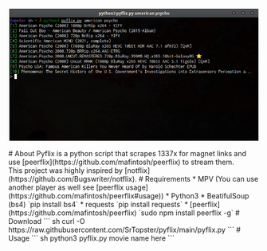 <p align="center">
<img src="./banner.png" width="500px">
</p>
# About
Pyflix is a python script that scrapes 1337x for magnet links and use [peerflix](https://github.com/mafintosh/peerflix) to stream them.<br>
This project was highly inspired by [notflix](https://github.com/Bugswriter/notflix).
# Requirements
* MPV (You can use another player as well see [peerflix usage](https://github.com/mafintosh/peerflix#usage))
* Python3
* BeatifulSoup (bs4) `pip install bs4`
* requests `pip install requests`
* [peerflix](https://github.com/mafintosh/peerflix) `sudo npm install peerflix -g`
# Download
``` sh
curl -O https://raw.githubusercontent.com/SrTopster/pyflix/main/pyflix.py
```
# Usage
``` sh
python3 pyflix.py movie name here
```
